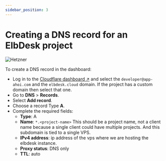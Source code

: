 ```yaml
---
sidebar_position: 3
---
```


# Creating a DNS record for an ElbDesk project

![Hetzner](/img/cloudflare_creating_dns_record.png)

To create a DNS record in the dashboard:

- Log in to the [Cloudflare dashboard ↗](https://dash.cloudflare.com/login) and select the `developer@app-ahoi.com` and the `elbdesk.cloud` domain.
  If the project has a custom domain then select that one.
- Go to **DNS** > **Records**.
- Select **Add record**.
- Choose a record Type **A**.
- Complete the required fields:
  - **Type**: A
  - **Name**: `*.<project-name>`
    This should be a project name, not a client name because a single client could have multiple projects.
    And this subdomain is tied to a single VPS.
  - **IPv4 address**: ip address of the vps where we are hosting the elbdesk instance.
  - **Proxy status**: DNS only
  - **TTL**: auto
